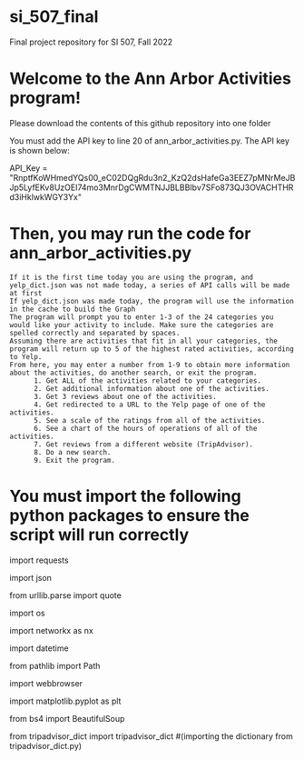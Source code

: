 # si_507_final
Final project repository for SI 507, Fall 2022

# Welcome to the Ann Arbor Activities program!
Please download the contents of this github repository into one folder

You must add the API key to line 20 of ann_arbor_activities.py. The API key is shown below:

API_Key = "RnptfKoWHmedYQs00_eC02DQgRdu3n2_KzQ2dsHafeGa3EEZ7pMNrMeJBJp5LyfEKv8UzOEI74mo3MnrDgCWMTNJJBLBBIbv7SFo873QJ3OVACHTHRd3iHklwkWGY3Yx"

# Then, you may run the code for ann_arbor_activities.py
    If it is the first time today you are using the program, and yelp_dict.json was not made today, a series of API calls will be made at first
    If yelp_dict.json was made today, the program will use the information in the cache to build the Graph
    The program will prompt you to enter 1-3 of the 24 categories you would like your activity to include. Make sure the categories are spelled correctly and separated by spaces.
    Assuming there are activities that fit in all your categories, the program will return up to 5 of the highest rated activities, according to Yelp.
    From here, you may enter a number from 1-9 to obtain more information about the activities, do another search, or exit the program. 
          1. Get ALL of the activities related to your categories.
          2. Get additional information about one of the activities.
          3. Get 3 reviews about one of the activities.
          4. Get redirected to a URL to the Yelp page of one of the activities.
          5. See a scale of the ratings from all of the activities.
          6. See a chart of the hours of operations of all of the activities.
          7. Get reviews from a different website (TripAdvisor).
          8. Do a new search.
          9. Exit the program.

# You must import the following python packages to ensure the script will run correctly
import requests

import json

from urllib.parse import quote

import os

import networkx as nx

import datetime

from pathlib import Path

import webbrowser

import matplotlib.pyplot as plt

from bs4 import BeautifulSoup

from tripadvisor_dict import tripadvisor_dict #(importing the dictionary from tripadvisor_dict.py)

